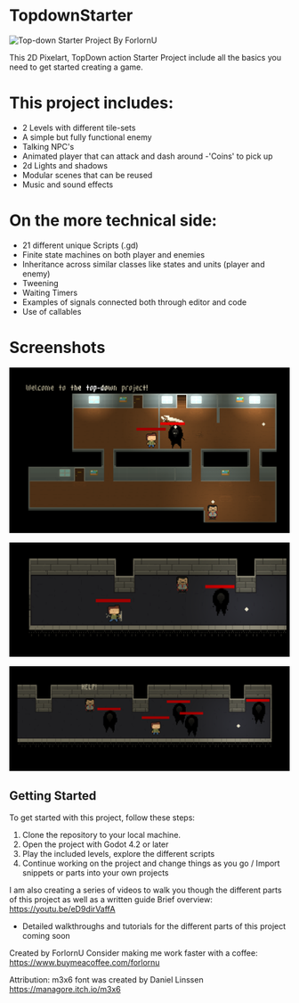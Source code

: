 # TopdownStarter
![Top-down Starter Project By ForlornU](https://github.com/ForlornU/TopdownStarter/assets/101473036/5158caec-a7d6-42a1-af80-54cbdb25588b)

This 2D Pixelart, TopDown action Starter Project include all the basics you need to get started creating a game.

# This project includes:
- 2 Levels with different tile-sets
- A simple but fully functional enemy
- Talking NPC's
- Animated player that can attack and dash around
-'Coins' to pick up
- 2d Lights and shadows
- Modular scenes that can be reused
- Music and sound effects

# On the more technical side:
- 21 different unique Scripts (.gd)
- Finite state machines on both player and enemies
- Inheritance across similar classes like states and units (player and enemy)
- Tweening
- Waiting Timers
- Examples of signals connected both through editor and code
- Use of callables

# Screenshots
![Screenshot](https://github.com/ForlornU/Images/blob/5aa19b63af0e5c04387c91e10b24adf1ae322eef/GameplayPic.png)

![Screenshot](https://github.com/ForlornU/Images/blob/6402e2b16b4515ed8c3ad3dccde223aca574fdc0/basementPic.png)

![Screenshot](https://github.com/ForlornU/Images/blob/6402e2b16b4515ed8c3ad3dccde223aca574fdc0/basement02pic.png)

## Getting Started

To get started with this project, follow these steps:

1. Clone the repository to your local machine.
2. Open the project with Godot 4.2 or later
3. Play the included levels, explore the different scripts
4. Continue working on the project and change things as you go
	/ Import snippets or parts into your own projects

I am also creating a series of videos to walk you though the different parts of this project as well as a written guide
Brief overview: 
https://youtu.be/eD9dirVaffA

- Detailed walkthroughs and tutorials for the different parts of this project coming soon

Created by ForlornU
Consider making me work faster with a coffee:
https://www.buymeacoffee.com/forlornu

Attribution:
m3x6 font was created by Daniel Linssen
https://managore.itch.io/m3x6
